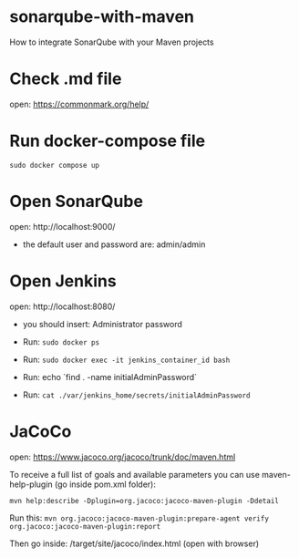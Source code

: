 # sonarqube-with-maven
How to integrate SonarQube with your Maven projects

# Check .md file
open: https://commonmark.org/help/

# Run docker-compose file
`sudo docker compose up`

# Open SonarQube
open: http://localhost:9000/

- the default user and password are: admin/admin

# Open Jenkins
open: http://localhost:8080/

- you should insert: Administrator password

- Run: `sudo docker ps`
- Run: `sudo docker exec -it jenkins_container_id bash`
- Run: echo \`find . -name initialAdminPassword\`
- Run: `cat ./var/jenkins_home/secrets/initialAdminPassword`

# JaCoCo
open: https://www.jacoco.org/jacoco/trunk/doc/maven.html

To receive a full list of goals and available parameters you can use maven-help-plugin (go inside pom.xml folder):

`mvn help:describe -Dplugin=org.jacoco:jacoco-maven-plugin -Ddetail`

Run this: `mvn org.jacoco:jacoco-maven-plugin:prepare-agent verify org.jacoco:jacoco-maven-plugin:report`

Then go inside: /target/site/jacoco/index.html (open with browser)






